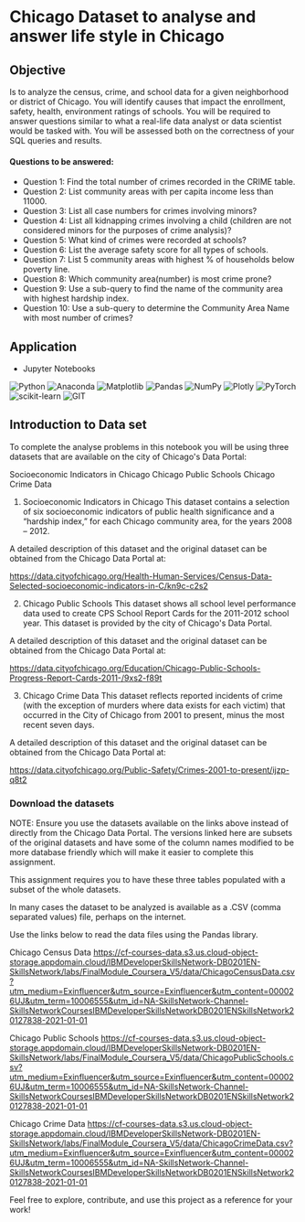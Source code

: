 # Chicago Dataset to analyse and answer life style in Chicago

## Objective
Is to analyze the census, crime, and school data for a given neighborhood or district of Chicago. You will identify causes that impact the enrollment, safety, health, environment ratings of schools. You will be required to answer questions similar to what a real-life data analyst or data scientist would be tasked with. You will be assessed both on the correctness of your SQL queries and results.

#### Questions to be answered:
- Question 1: Find the total number of crimes recorded in the CRIME table.
- Question 2: List community areas with per capita income less than 11000.
- Question 3: List all case numbers for crimes involving minors?
- Question 4: List all kidnapping crimes involving a child (children are not considered minors for the purposes of crime analysis)?
- Question 5: What kind of crimes were recorded at schools?
- Question 6: List the average safety score for all types of schools.
- Question 7: List 5 community areas with highest % of households below poverty line.
- Question 8: Which community area(number) is most crime prone?
- Question 9: Use a sub-query to find the name of the community area with highest hardship index.
- Question 10: Use a sub-query to determine the Community Area Name with most number of crimes?

## Application
- Jupyter Notebooks

![Python](https://img.shields.io/badge/python-3670A0?style=for-the-badge&logo=python&logoColor=ffdd54) ![Anaconda](https://img.shields.io/badge/Anaconda-%2344A833.svg?style=for-the-badge&logo=anaconda&logoColor=white) ![Matplotlib](https://img.shields.io/badge/Matplotlib-%23ffffff.svg?style=for-the-badge&logo=Matplotlib&logoColor=black) ![Pandas](https://img.shields.io/badge/pandas-%23150458.svg?style=for-the-badge&logo=pandas&logoColor=white) ![NumPy](https://img.shields.io/badge/numpy-%23013243.svg?style=for-the-badge&logo=numpy&logoColor=white) ![Plotly](https://img.shields.io/badge/Plotly-%233F4F75.svg?style=for-the-badge&logo=plotly&logoColor=white) ![PyTorch](https://img.shields.io/badge/PyTorch-%23EE4C2C.svg?style=for-the-badge&logo=PyTorch&logoColor=white) ![scikit-learn](https://img.shields.io/badge/scikit--learn-%23F7931E.svg?style=for-the-badge&logo=scikit-learn&logoColor=white) ![GIT](https://img.shields.io/badge/Git-fc6d26?style=for-the-badge&logo=git&logoColor=white)

## Introduction to Data set

To complete the analyse problems in this notebook you will be using three datasets that are available on the city of Chicago's Data Portal:

Socioeconomic Indicators in Chicago
Chicago Public Schools
Chicago Crime Data

1. Socioeconomic Indicators in Chicago
This dataset contains a selection of six socioeconomic indicators of public health significance and a “hardship index,” for each Chicago community area, for the years 2008 – 2012.

A detailed description of this dataset and the original dataset can be obtained from the Chicago Data Portal at:

https://data.cityofchicago.org/Health-Human-Services/Census-Data-Selected-socioeconomic-indicators-in-C/kn9c-c2s2

2. Chicago Public Schools
This dataset shows all school level performance data used to create CPS School Report Cards for the 2011-2012 school year. This dataset is provided by the city of Chicago's Data Portal.

A detailed description of this dataset and the original dataset can be obtained from the Chicago Data Portal at:

https://data.cityofchicago.org/Education/Chicago-Public-Schools-Progress-Report-Cards-2011-/9xs2-f89t

3. Chicago Crime Data
This dataset reflects reported incidents of crime (with the exception of murders where data exists for each victim) that occurred in the City of Chicago from 2001 to present, minus the most recent seven days.

A detailed description of this dataset and the original dataset can be obtained from the Chicago Data Portal at:

https://data.cityofchicago.org/Public-Safety/Crimes-2001-to-present/ijzp-q8t2

### Download the datasets

NOTE: Ensure you use the datasets available on the links above instead of directly from the Chicago Data Portal. The versions linked here are subsets of the original datasets and have some of the column names modified to be more database friendly which will make it easier to complete this assignment.

This assignment requires you to have these three tables populated with a subset of the whole datasets.

In many cases the dataset to be analyzed is available as a .CSV (comma separated values) file, perhaps on the internet.

Use the links below to read the data files using the Pandas library.

Chicago Census Data
https://cf-courses-data.s3.us.cloud-object-storage.appdomain.cloud/IBMDeveloperSkillsNetwork-DB0201EN-SkillsNetwork/labs/FinalModule_Coursera_V5/data/ChicagoCensusData.csv?utm_medium=Exinfluencer&utm_source=Exinfluencer&utm_content=000026UJ&utm_term=10006555&utm_id=NA-SkillsNetwork-Channel-SkillsNetworkCoursesIBMDeveloperSkillsNetworkDB0201ENSkillsNetwork20127838-2021-01-01

Chicago Public Schools
https://cf-courses-data.s3.us.cloud-object-storage.appdomain.cloud/IBMDeveloperSkillsNetwork-DB0201EN-SkillsNetwork/labs/FinalModule_Coursera_V5/data/ChicagoPublicSchools.csv?utm_medium=Exinfluencer&utm_source=Exinfluencer&utm_content=000026UJ&utm_term=10006555&utm_id=NA-SkillsNetwork-Channel-SkillsNetworkCoursesIBMDeveloperSkillsNetworkDB0201ENSkillsNetwork20127838-2021-01-01

Chicago Crime Data
https://cf-courses-data.s3.us.cloud-object-storage.appdomain.cloud/IBMDeveloperSkillsNetwork-DB0201EN-SkillsNetwork/labs/FinalModule_Coursera_V5/data/ChicagoCrimeData.csv?utm_medium=Exinfluencer&utm_source=Exinfluencer&utm_content=000026UJ&utm_term=10006555&utm_id=NA-SkillsNetwork-Channel-SkillsNetworkCoursesIBMDeveloperSkillsNetworkDB0201ENSkillsNetwork20127838-2021-01-01

Feel free to explore, contribute, and use this project as a reference for your work!
